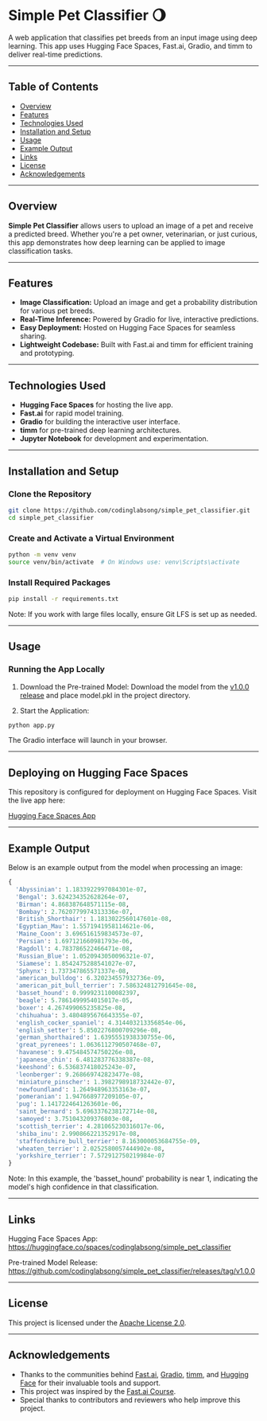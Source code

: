 # Simple Pet Classifier 🌖

A web application that classifies pet breeds from an input image using deep learning. This app uses Hugging Face Spaces, Fast.ai, Gradio, and timm to deliver real-time predictions.

---

## Table of Contents

- [Overview](#overview)
- [Features](#features)
- [Technologies Used](#technologies-used)
- [Installation and Setup](#installation-and-setup)
- [Usage](#usage)
- [Example Output](#example-output)
- [Links](#links)
- [License](#license)
- [Acknowledgements](#acknowledgements)

---

## Overview

**Simple Pet Classifier** allows users to upload an image of a pet and receive a predicted breed. Whether you're a pet owner, veterinarian, or just curious, this app demonstrates how deep learning can be applied to image classification tasks.

---

## Features

- **Image Classification:** Upload an image and get a probability distribution for various pet breeds.
- **Real-Time Inference:** Powered by Gradio for live, interactive predictions.
- **Easy Deployment:** Hosted on Hugging Face Spaces for seamless sharing.
- **Lightweight Codebase:** Built with Fast.ai and timm for efficient training and prototyping.

---

## Technologies Used

- **Hugging Face Spaces** for hosting the live app.
- **Fast.ai** for rapid model training.
- **Gradio** for building the interactive user interface.
- **timm** for pre-trained deep learning architectures.
- **Jupyter Notebook** for development and experimentation.

---

## Installation and Setup

### Clone the Repository

```bash
git clone https://github.com/codinglabsong/simple_pet_classifier.git
cd simple_pet_classifier
```

### Create and Activate a Virtual Environment

```bash
python -m venv venv
source venv/bin/activate  # On Windows use: venv\Scripts\activate
```

### Install Required Packages

```bash
pip install -r requirements.txt
```
Note: If you work with large files locally, ensure Git LFS is set up as needed.

---

## Usage

### Running the App Locally

1. Download the Pre-trained Model: Download the model from the [v1.0.0 release](https://github.com/codinglabsong/simple_pet_classifier/releases/tag/v1.0.0) and place model.pkl in the project directory.

2. Start the Application:
```bash
python app.py
```
The Gradio interface will launch in your browser.

---

## Deploying on Hugging Face Spaces
This repository is configured for deployment on Hugging Face Spaces. Visit the live app here:

[Hugging Face Spaces App](https://huggingface.co/spaces/codinglabsong/simple_pet_classifier)

---

## Example Output
Below is an example output from the model when processing an image:

```python
{
  'Abyssinian': 1.1833922997084301e-07,
  'Bengal': 3.624234352628264e-07,
  'Birman': 4.868387648571115e-08,
  'Bombay': 2.7620779974313336e-07,
  'British_Shorthair': 1.1813022560147601e-08,
  'Egyptian_Mau': 1.5571941958114621e-06,
  'Maine_Coon': 3.696516159834573e-07,
  'Persian': 1.697121660981793e-06,
  'Ragdoll': 4.783786522466471e-08,
  'Russian_Blue': 1.0520943050096321e-07,
  'Siamese': 1.8542475288541027e-07,
  'Sphynx': 1.737347865571337e-08,
  'american_bulldog': 6.320234557932736e-09,
  'american_pit_bull_terrier': 7.586324812791645e-08,
  'basset_hound': 0.9999231100082397,
  'beagle': 5.7861499954015017e-05,
  'boxer': 4.267499065235825e-08,
  'chihuahua': 3.4804895676643355e-07,
  'english_cocker_spaniel': 4.314403213356854e-06,
  'english_setter': 5.8502276800709296e-08,
  'german_shorthaired': 1.6395551938330755e-06,
  'great_pyrenees': 1.0636112790507468e-07,
  'havanese': 9.475484574750226e-08,
  'japanese_chin': 6.481283776338387e-08,
  'keeshond': 6.536837418025243e-07,
  'leonberger': 9.268669742823477e-08,
  'miniature_pinscher': 1.3982798918732442e-07,
  'newfoundland': 1.264948963353163e-07,
  'pomeranian': 1.947668977209105e-07,
  'pug': 1.1417224641263601e-06,
  'saint_bernard': 5.6963376238172714e-08,
  'samoyed': 3.751043209376803e-08,
  'scottish_terrier': 4.281065230316017e-06,
  'shiba_inu': 2.990866221352917e-08,
  'staffordshire_bull_terrier': 8.163000053684755e-09,
  'wheaten_terrier': 2.0252580057444902e-08,
  'yorkshire_terrier': 7.572912750219984e-07
}
```
Note: In this example, the 'basset_hound' probability is near 1, indicating the model's high confidence in that classification.

---

## Links
Hugging Face Spaces App:
https://huggingface.co/spaces/codinglabsong/simple_pet_classifier

Pre-trained Model Release:
https://github.com/codinglabsong/simple_pet_classifier/releases/tag/v1.0.0

---

## License
This project is licensed under the [Apache License 2.0](https://www.apache.org/licenses/LICENSE-2.0).

---

## Acknowledgements
- Thanks to the communities behind [Fast.ai](https://www.fast.ai/), [Gradio](https://gradio.app/), [timm](https://github.com/rwightman/pytorch-image-models), and [Hugging Face](https://huggingface.co/) for their invaluable tools and support.
- This project was inspired by the [Fast.ai Course](https://course.fast.ai/).
- Special thanks to contributors and reviewers who help improve this project.